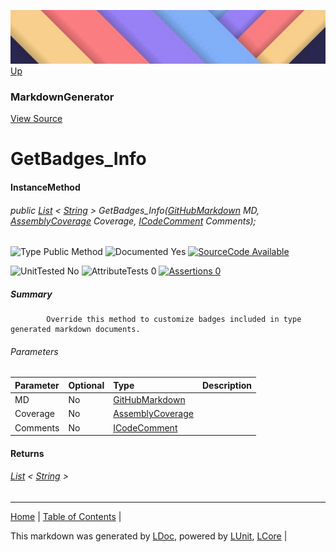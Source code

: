 ![](../Content/LDoc-banner-small.png "")
[Up](MarkdownGenerator.md)
### MarkdownGenerator
[View Source](../Markdown/MarkdownGenerator.cs)
# GetBadges_Info
#### InstanceMethod
###### public  <a href="https://www.google.com/#q=C%23+System.Collections.Generic.List&lt;T&gt;" alt="Search for 'System.Collections.Generic.List<T>'" target="_blank">List</a> &lt; <a href="https://www.google.com/#q=C%23+System.String" alt="Search for 'System.String'" target="_blank">String</a> &gt; GetBadges_Info([GitHubMarkdown](GitHubMarkdown.md) MD, <a href="https://www.google.com/#q=C%23+LCore.LUnit.AssemblyCoverage" alt="Search for 'LCore.LUnit.AssemblyCoverage'" target="_blank">AssemblyCoverage</a> Coverage, <a href="https://www.google.com/#q=C%23+LCore.Interfaces.ICodeComment" alt="Search for 'LCore.Interfaces.ICodeComment'" target="_blank">ICodeComment</a> Comments);

![Type Public Method](http://b.repl.ca/v1/Type-Public%20Method-lightgrey.png "") ![Documented Yes](http://b.repl.ca/v1/Documented-Yes-brightgreen.png "") [![SourceCode Available](http://b.repl.ca/v1/SourceCode-Available-brightgreen.png "")](../Markdown/MarkdownGenerator.cs#L373)

![UnitTested No](http://b.repl.ca/v1/UnitTested-No-lightgrey.png "") ![AttributeTests 0](http://b.repl.ca/v1/AttributeTests-0-lightgrey.png "") [![Assertions 0](http://b.repl.ca/v1/Assertions-0-lightgrey.png "")](../Markdown/MarkdownGenerator.cs)
##### Summary

            Override this method to customize badges included in type generated markdown documents.
            
###### Parameters

Parameter | Optional | Type | Description
:---  | :---  | :---  | :--- 
MD | No | [GitHubMarkdown](GitHubMarkdown.md) | 
Coverage | No | <a href="https://www.google.com/#q=C%23+LCore.LUnit.AssemblyCoverage" alt="Search for 'LCore.LUnit.AssemblyCoverage'" target="_blank">AssemblyCoverage</a> | 
Comments | No | <a href="https://www.google.com/#q=C%23+LCore.Interfaces.ICodeComment" alt="Search for 'LCore.Interfaces.ICodeComment'" target="_blank">ICodeComment</a> | 

#### Returns
######  <a href="https://www.google.com/#q=C%23+System.Collections.Generic.List&lt;T&gt;" alt="Search for 'System.Collections.Generic.List<T>'" target="_blank">List</a> &lt; <a href="https://www.google.com/#q=C%23+System.String" alt="Search for 'System.String'" target="_blank">String</a> &gt;
---

[Home](../../README.md) | [Table of Contents](../../TableOfContents.md) | 


This markdown was generated by [LDoc](https://github.com/CodeSingularity/LDoc), powered by [LUnit](https://github.com/CodeSingularity/LUnit), [LCore](https://github.com/CodeSingularity/LCore) | 

